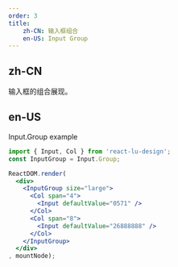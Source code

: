 ```yaml
---
order: 3
title: 
    zh-CN: 输入框组合
    en-US: Input Group
---
```


## zh-CN

输入框的组合展现。

## en-US

Input.Group example

````jsx
import { Input, Col } from 'react-lu-design';
const InputGroup = Input.Group;

ReactDOM.render(
  <div>
    <InputGroup size="large">
      <Col span="4">
        <Input defaultValue="0571" />
      </Col>
      <Col span="8">
        <Input defaultValue="26888888" />
      </Col>
    </InputGroup>
  </div>
, mountNode);
````
